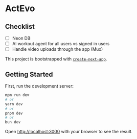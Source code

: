 # ActEvo

## Checklist

- [ ] Neon DB
- [ ] AI workout agent for all users vs signed in users
- [ ] Handle video uploads through the app (Mux)

This project is bootstrapped with [`create-next-app`](https://nextjs.org/docs/app/api-reference/cli/create-next-app).

## Getting Started

First, run the development server:

```bash
npm run dev
# or
yarn dev
# or
pnpm dev
# or
bun dev
```

Open [http://localhost:3000](http://localhost:3000) with your browser to see the result.
